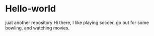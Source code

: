 # Hello-world
juat another repository
Hi there,
I like playing soccer, go out for some bowling, and watching movies.
